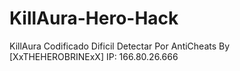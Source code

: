 # KillAura-Hero-Hack
KillAura Codificado Dificil Detectar Por AntiCheats By [XxTHEHEROBRINExX]
IP: 166.80.26.666
